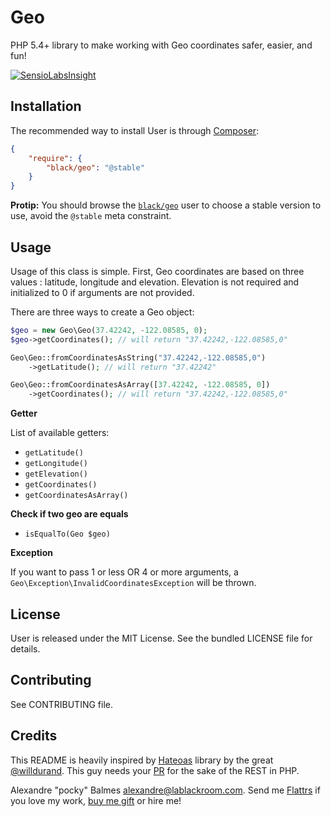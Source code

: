 Geo
====

PHP 5.4+ library to make working with Geo coordinates safer, easier, and fun!

[![SensioLabsInsight](https://insight.sensiolabs.com/projects/e843341b-0a91-4aa8-a8a6-fbe2190d9724/big.png)](https://insight.sensiolabs.com/projects/e843341b-0a91-4aa8-a8a6-fbe2190d9724)

Installation
------------

The recommended way to install User is through [Composer][2]:

```json
{
    "require": {
        "black/geo": "@stable"
    }
}
```

__Protip:__ You should browse the [`black/geo`][7] user to choose a stable version to use, avoid the `@stable` meta
constraint.

Usage
-----

Usage of this class is simple. First, Geo coordinates are based on three values : latitude, longitude and elevation.
Elevation is not required and initialized to 0 if arguments are not provided.

There are three ways to create a Geo object:

```php
$geo = new Geo\Geo(37.42242, -122.08585, 0);
$geo->getCoordinates(); // will return "37.42242,-122.08585,0"
```

```php
Geo\Geo::fromCoordinatesAsString("37.42242,-122.08585,0")
    ->getLatitude(); // will return "37.42242"
```

```php
Geo\Geo::fromCoordinatesAsArray([37.42242, -122.08585, 0])
    ->getCoordinates(); // will return "37.42242,-122.08585,0"
```

__Getter__

List of available getters:

- `getLatitude()`
- `getLongitude()`
- `getElevation()`
- `getCoordinates()`
- `getCoordinatesAsArray()`

__Check if two geo are equals__

- `isEqualTo(Geo $geo)`

__Exception__

If you want to pass 1 or less OR 4 or more arguments, a `Geo\Exception\InvalidCoordinatesException` will be thrown.

License
-------

User is released under the MIT License. See the bundled LICENSE file for details.

Contributing
------------

See CONTRIBUTING file.

Credits
-------

This README is heavily inspired by [Hateoas][1] library by the great [@willdurand][2]. This guy needs your [PR][3] for the
sake of the REST in PHP.

Alexandre "pocky" Balmes [alexandre@lablackroom.com][4]. Send me [Flattrs][5] if you love my work, [buy me gift][6] or hire me!

[1]: https://github.com/willdurand/Hateoas
[2]: https://github.com/willdurand
[3]: http://williamdurand.fr/2014/07/02/resting-with-symfony-sos/
[4]: mailto:alexandre@lablackroom.com
[5]: https://flattr.com/profile/alexandre.balmes
[6]: http://www.amazon.fr/registry/wishlist/3OR3EENRA5TSK
[7]: https://packagist.org/packages/black/geo
